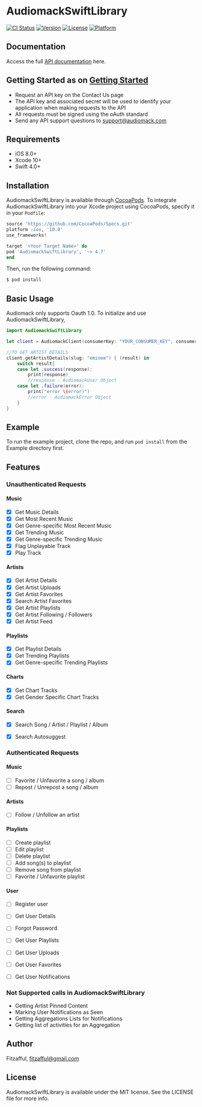 # AudiomackSwiftLibrary

[![CI Status](https://img.shields.io/travis/Fitzafful/AudiomackSwiftLibrary.svg?style=flat)](https://travis-ci.org/Fitzafful/AudiomackSwiftLibrary)
[![Version](https://img.shields.io/cocoapods/v/AudiomackSwiftLibrary.svg?style=flat)](https://cocoapods.org/pods/AudiomackSwiftLibrary)
[![License](https://img.shields.io/cocoapods/l/AudiomackSwiftLibrary.svg?style=flat)](https://cocoapods.org/pods/AudiomackSwiftLibrary)
[![Platform](https://img.shields.io/cocoapods/p/AudiomackSwiftLibrary.svg?style=flat)](https://cocoapods.org/pods/AudiomackSwiftLibrary)

## Documentation

Access the full [API documentation](https://www.audiomack.com/data-api/docs/) here.

## Getting Started as on [Getting Started](https://www.audiomack.com/data-api/docs#getting-started)

- Request an API key on the Contact Us page
- The API key and associated secret will be used to identify your application when making requests to the API
- All requests must be signed using the oAuth standard
- Send any API support questions to support@audiomack.com


## Requirements

- iOS 8.0+ 
- Xcode 10+
- Swift 4.0+

## Installation

AudiomackSwiftLibrary is available through [CocoaPods](https://cocoapods.org). To integrate AudiomackSwiftLibrary into your Xcode project using CocoaPods, specify it in your `Podfile`:

```ruby
source 'https://github.com/CocoaPods/Specs.git'
platform :ios, '10.0'
use_frameworks!

target '<Your Target Name>' do
pod 'AudiomackSwiftLibrary', '~> 4.7'
end
```

Then, run the following command:

```bash
$ pod install
```
## Basic Usage
Audiomack only supports Oauth 1.0. To initialize and use AudiomackSwiftLibrary,

```swift
import AudiomackSwiftLibrary

let client = AudiomackClient(consumerKey: "YOUR_CONSUMER_KEY", consumerSecret: "YOUR_CONSUMER_SECRET")

//TO GET ARTIST DETAILS
client.getArtistDetails(slug: "eminem") { (result) in
	switch result{
	case let .success(response):
		print(response)
		//response - AudiomackUser Object
	case let .failure(error):
		print("error \(error)")
		//error - AudiomackError Object
	}
}

```

## Example

To run the example project, clone the repo, and run `pod install` from the Example directory first.

## Features

### Unauthenticated Requests
#### Music
- [X] Get Music Details
- [X] Get Most Recent Music
- [X] Get Genre-specific Most Recent Music
- [X] Get Trending Music
- [X] Get Genre-specific Trending Music
- [X] Flag Unplayable Track
- [X] Play Track
#### Artists
- [X] Get Artist Details
- [X] Get Artist Uploads
- [X] Get Artist Favorites
- [X] Search Artist Favorites
- [X] Get Artist Playlists
- [X] Get Artist Following / Followers
- [X] Get Artist Feed
#### Playlists
- [X] Get Playlist Details
- [X] Get Trending Playlists
- [X] Get Genre-specific Trending Playlists
#### Charts
- [X] Get Chart Tracks
- [X] Get Gender Specific Chart Tracks
#### Search
- [X] Search Song / Artist / Playlist / Album
- [X] Search Autosuggest


### Authenticated Requests
#### Music
- [ ] Favorite / Unfavorite a song / album
- [ ] Repost / Unrepost a song / album
#### Artists
- [ ] Follow / Unfollow an artist
#### Playlists
- [ ] Create playlist
- [ ] Edit playlist
- [ ] Delete playlist
- [ ] Add song(s) to playlist
- [ ] Remove song from playlist
- [ ] Favorite / Unfavorite playlist
#### User
- [ ] Register user
- [ ] Get User Details
- [ ] Forgot Password
- [ ] Get User Playlists
- [ ] Get User Uploads
- [ ] Get User Favorites
- [ ] Get User Notifications


### Not Supported calls in AudiomackSwiftLibrary
- Getting Artist Pinned Content
- Marking User Notifications as Seen
- Getting Aggregations Lists for Notifications
- Getting list of activities for an Aggregation

## Author

Fitzafful, fitzafful@gmail.com

## License

AudiomackSwiftLibrary is available under the MIT license. See the LICENSE file for more info.
